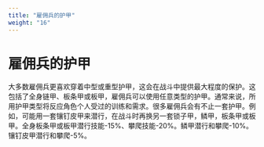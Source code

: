 ```yaml
---
title: "雇佣兵的护甲"
weight: "16"
---
```

# 雇佣兵的护甲

大多数雇佣兵更喜欢穿着中型或重型护甲，这会在战斗中提供最大程度的保护。这包括了全身链甲、板条甲或板甲，雇佣兵可以使用任意类型的护甲。通常来说，所用护甲类型将反应角色个人受过的训练和需求。很多雇佣兵会有不止一套护甲。例如，可能用一套镶钉皮甲来潜行，在战斗时再换另一套锁子甲，鳞甲，板条甲或板甲。全身板条甲或板甲潜行技能-15%、攀爬技能-20%。鳞甲潜行和攀爬-10%。镶钉皮甲潜行和攀爬-5%。
